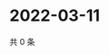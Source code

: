 # 2022-03-11

共 0 条

<!-- BEGIN WEIBO -->
<!-- 最后更新时间 Fri Mar 11 2022 19:10:41 GMT+0800 (China Standard Time) -->

<!-- END WEIBO -->
